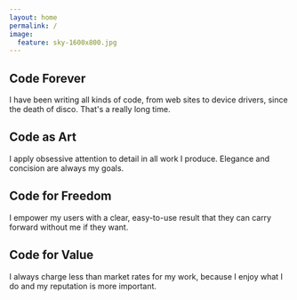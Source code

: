 ```yaml
---
layout: home
permalink: /
image:
  feature: sky-1600x800.jpg
---
```


<div class="tiles">

<div class="tile">
  <h2 class="post-title">Code Forever</h2>
  <p class="post-excerpt">I have been writing all kinds of code,  from web sites to device drivers, since the death of disco.  That's a really long time.</p>
</div><!-- /.tile -->

<div class="tile">
  <h2 class="post-title">Code as Art</h2>
  <p class="post-excerpt">I apply obsessive attention to detail in all work I produce.  Elegance and concision are always my goals.</p>
</div><!-- /.tile -->

<div class="tile">
  <h2 class="post-title">Code for Freedom</h2>
  <p class="post-excerpt">I empower my users with a clear, easy-to-use result that they can carry forward without me if they want.</p>
</div><!-- /.tile -->

<div class="tile">
  <h2 class="post-title">Code for Value</h2>
  <p class="post-excerpt">I always charge less than market rates for my work, because I enjoy what I do and my reputation is more important.</p>
</div><!-- /.tile -->

</div><!-- /.tiles -->
